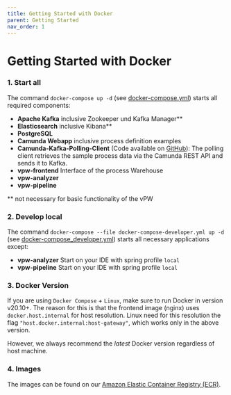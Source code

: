 ```yaml
---
title: Getting Started with Docker
parent: Getting Started
nav_order: 1
---
```

# Getting Started with Docker

### 1. Start all

The command `docker-compose up -d` (see [docker-compose.yml](../../docker-compose.yml)) starts all required components: 
* **Apache Kafka** inclusive Zookeeper und Kafka Manager**
* **Elasticsearch** inclusive Kibana**
* **PostgreSQL**
* **Camunda Webapp** inclusive process definition examples
* **Camunda-Kafka-Polling-Client** (Code available on [GitHub](https://github.com/viadee/camunda-kafka-polling-client)):
  The polling client retrieves the sample process data via the Camunda REST API and sends it to Kafka.
* **vpw-frontend** 
  Interface of the process Warehouse
* **vpw-analyzer**
* **vpw-pipeline**

** not necessary for basic functionality of the vPW

### 2. Develop local
The command `docker-compose --file docker-compose-developer.yml up -d` (see [docker-compose_developer.yml](../../docker-compose_developer.yml)) starts all necessary applications except:
* **vpw-analyzer** Start on your IDE with spring profile `local`
* **vpw-pipeline** Start on your IDE with spring profile `local`

### 3. Docker Version
If you are using `Docker Compose` + `Linux`, make sure to run Docker in version v20.10+.
The reason for this is that the frontend image (nginx) uses `docker.host.internal` for host resolution.
Linux need for this resolution the flag `"host.docker.internal:host-gateway"`, which works only in the above version.

However, we always recommend the _latest_ Docker version regardless of host machine.

### 4. Images 
The images can be found on our [Amazon Elastic Container Registry (ECR)](https://gallery.ecr.aws/viadee/).
